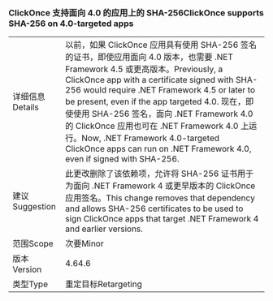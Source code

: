 ### <a name="clickonce-supports-sha-256-on-40-targeted-apps"></a><span data-ttu-id="8acee-101">ClickOnce 支持面向 4.0 的应用上的 SHA-256</span><span class="sxs-lookup"><span data-stu-id="8acee-101">ClickOnce supports SHA-256 on 4.0-targeted apps</span></span>

|   |   |
|---|---|
|<span data-ttu-id="8acee-102">详细信息</span><span class="sxs-lookup"><span data-stu-id="8acee-102">Details</span></span>|<span data-ttu-id="8acee-103">以前，如果 ClickOnce 应用具有使用 SHA-256 签名的证书，即使应用面向 4.0 版本，也需要 .NET Framework 4.5 或更高版本。</span><span class="sxs-lookup"><span data-stu-id="8acee-103">Previously, a ClickOnce app with a certificate signed with SHA-256 would require .NET Framework 4.5 or later to be present, even if the app targeted 4.0.</span></span> <span data-ttu-id="8acee-104">现在，即使使用 SHA-256 签名，面向 .NET Framework 4.0 的 ClickOnce 应用也可在 .NET Framework 4.0 上运行。</span><span class="sxs-lookup"><span data-stu-id="8acee-104">Now, .NET Framework 4.0-targeted ClickOnce apps can run on .NET Framework 4.0, even if signed with SHA-256.</span></span>|
|<span data-ttu-id="8acee-105">建议</span><span class="sxs-lookup"><span data-stu-id="8acee-105">Suggestion</span></span>|<span data-ttu-id="8acee-106">此更改删除了该依赖项，允许将 SHA-256 证书用于为面向 .NET Framework 4 或更早版本的 ClickOnce 应用签名。</span><span class="sxs-lookup"><span data-stu-id="8acee-106">This change removes that dependency and allows SHA-256 certificates to be used to sign ClickOnce apps that target .NET Framework 4 and earlier versions.</span></span>|
|<span data-ttu-id="8acee-107">范围</span><span class="sxs-lookup"><span data-stu-id="8acee-107">Scope</span></span>|<span data-ttu-id="8acee-108">次要</span><span class="sxs-lookup"><span data-stu-id="8acee-108">Minor</span></span>|
|<span data-ttu-id="8acee-109">版本</span><span class="sxs-lookup"><span data-stu-id="8acee-109">Version</span></span>|<span data-ttu-id="8acee-110">4.6</span><span class="sxs-lookup"><span data-stu-id="8acee-110">4.6</span></span>|
|<span data-ttu-id="8acee-111">类型</span><span class="sxs-lookup"><span data-stu-id="8acee-111">Type</span></span>|<span data-ttu-id="8acee-112">重定目标</span><span class="sxs-lookup"><span data-stu-id="8acee-112">Retargeting</span></span>|

